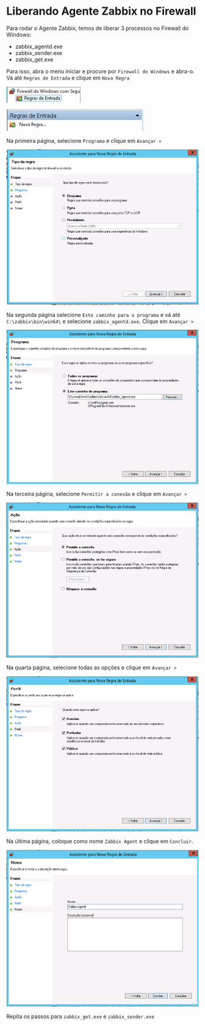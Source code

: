 # Liberando Agente Zabbix no Firewall

Para rodar o Agente Zabbix, temos de liberar 3 processos no Firewall do Windows:

*   zabbix_agentd.exe
*   zabbix_sender.exe
*   zabbix_get.exe

Para isso, abra o menu iniciar e procure por `Firewall do Windows` e abra-o. Vá até `Regras de Entrada` e clique em `Nova Regra`

![Regras de Entrada](../images/zabbix6.png)

![Nova Regra](../images/zabbix7.png)

Na primeira página, selecione `Programa` e clique em `Avançar >`

![Primeira Página](../images/zabbix8.png)

Na segunda página selecione `Este caminho para o programa` e vá até `C:\zabbix\bin\win64\` e selecione `zabbix_agentd.exe`. Clique em `Avançar >`

![Segunda Página](../images/zabbix9.png)

Na terceira página, selecione `Permitir a conexão` e clique em `Avançar >`

![Terceira Página](../images/zabbix10.png)

Na quarta página, selecione todas as opções e clique em `Avançar >`

![Regras de Entrada](../images/zabbix11.png)

Na última página, coloque como nome `Zabbix Agent` e clique em `Concluir`.

![Regras de Entrada](../images/zabbix12.png)

Repita os passos para `zabbix_get.exe` e `zabbix_sender.exe`